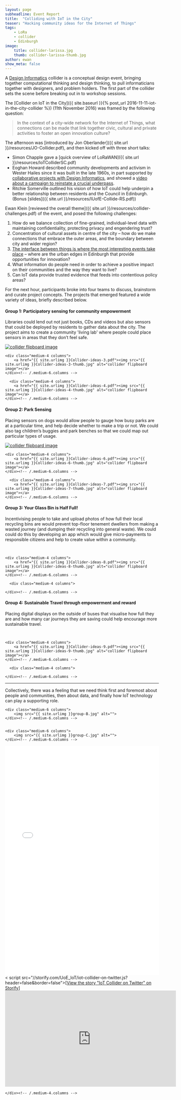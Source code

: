 ```yaml
---
layout: page
subheadline: Event Report
title:  "Colliding with IoT in the City"
teaser: "Hacking community ideas for the Internet of Things"
tags:
    - LoRa
    - collider
    - Edinburgh
image:
    title: collider-larissa.jpg
    thumb: collider-larissa-thumb.jpg
author: ewan
show_meta: false
---
```


A [Design Informatics](http://www.designinformatics.org) collider is a conceptual design event, bringing together computational thinking and design thinking, to pull informaticians together with designers, and problem holders. The first part of the collider sets the scene before breaking out in to workshop sessions. 

The [Collider on IoT in the City]({{ site.baseurl }}{% post_url 2016-11-11-iot-in-the-city-collider %}) (11th November 2016) was framed by the following question:

> In the context of a city-wide network for the Internet of Things, what connections can be made that link together civic, cultural and private activities to foster an open innovation culture?

The afternoon was [introduced by Jon Oberlander]({{ site.url }}/resources/JO-Collider.pdf), and then kicked off with three short talks:

* Simon Chapple gave a [quick overview of LoRaWAN]({{ site.url }}/resources/IoTColliderSC.pdf)
* Eoghan Howard described community developments and activism in Wester Hailes since it was built in the late 1960s, in part supported by [collaborative projects with Design Informatics](http://www.communityhacking.org), and showed a [video about a campaign to reinstate a crucial underpass](#wh-video).
* Ritchie Somerville outlined his vision of how IoT could help underpin a better relationship between residents and the Council in Edinburgh. (Bonus [slides]({{ site.url }}/resources/IUofE-Collide-RS.pdf))

Ewan Klein [reviewed the overall theme]({{ site.url }}/resources/collider-challenges.pdf) of the event, and posed the following challenges:


<div class="panel">
 <ol>
  <li>How do we balance collection of fine-grained, individual-level data with maintaining confidentiality, protecting privacy and engendering trust?</li>
  <li>Concentration of cultural assets in centre of the city – how do we make connections that embrace the outer areas, and the boundary between city and wider region?</li>
  <li><a href="https://permacultureprinciples.com/principles/_11/">The interface between things is where the most interesting events take place</a> – where are the urban edges in Edinburgh that provide opportunities for innovation?</li>
  <li>What information do people need in order to achieve a positive impact on their communities and the way they want to live?</li>
  <li>Can IoT data provide trusted evidence that feeds into contentious policy areas?</li>
 </ol>
 </div>

For the next hour, participants broke into four teams to discuss, brainstorm and curate project concepts. The projects that emerged featured a wide variety of ideas, briefly described below.

<h4>Group 1: Participatory sensing for community empowerment</h4>

Libraries could lend out not just books, CDs and videos but also sensors that could be deployed by residents to gather data about the city. The project aims to create a community 'living lab' where people could place sensors in areas that they don’t feel safe.
<div class="row b50">
    <div class="medium-4 columns">
        <a href="{{ site.urlimg }}Collider-ideas-2.pdf"><img src="{{ site.urlimg }}Collider-ideas-2-thumb.jpg" alt="collider flipboard image"></a>     
    </div><!-- /.medium-6.columns -->

    <div class="medium-4 columns">
        <a href="{{ site.urlimg }}Collider-ideas-3.pdf"><img src="{{ site.urlimg }}Collider-ideas-3-thumb.jpg" alt="collider flipboard image"></a>
    </div><!-- /.medium-6.columns -->

      <div class="medium-4 columns">
        <a href="{{ site.urlimg }}Collider-ideas-4.pdf"><img src="{{ site.urlimg }}Collider-ideas-4-thumb.jpg" alt="collider flipboard image"></a>
    </div><!-- /.medium-6.columns -->
 </div>

<h4>Group 2: Park Sensing</h4>

Placing sensors on dogs would allow people to gauge how busy parks are at a particular time, and help decide whether to make a trip or not. We could also tag children’s buggies and park benches so that we could map out particular types of usage. 
<div class="row b50">
    <div class="medium-4 columns">
        <a href="{{ site.urlimg }}Collider-ideas-5.pdf"><img src="{{ site.urlimg }}Collider-ideas-5-thumb.jpg" alt="collider flipboard image"></a>     
    </div><!-- /.medium-6.columns -->

    <div class="medium-4 columns">
        <a href="{{ site.urlimg }}Collider-ideas-6.pdf"><img src="{{ site.urlimg }}Collider-ideas-6-thumb.jpg" alt="collider flipboard image"></a>
    </div><!-- /.medium-6.columns -->

      <div class="medium-4 columns">
        <a href="{{ site.urlimg }}Collider-ideas-7.pdf"><img src="{{ site.urlimg }}Collider-ideas-7-thumb.jpg" alt="collider flipboard image"></a>
    </div><!-- /.medium-6.columns -->
 </div>


<h4>Group 3: Your Glass Bin is Half Full!</h4>

Incentivising people to take and upload photos of how full their local recycling bins are would prevent top-floor tenement dwellers from making a wasted journey (and dumping their recycling into general waste). We could could do this by developing an app which would give micro-payments to responsible citizens and help to create value within a community.

<div class="row b50">
    <div class="medium-4 columns">
            &nbsp;
    </div><!-- /.medium-6.columns -->

    <div class="medium-4 columns">
        <a href="{{ site.urlimg }}Collider-ideas-8.pdf"><img src="{{ site.urlimg }}Collider-ideas-8-thumb.jpg" alt="collider flipboard image"></a>
    </div><!-- /.medium-6.columns -->

      <div class="medium-4 columns">
        
    </div><!-- /.medium-6.columns -->
 </div>


<h4>Group 4: Sustainable Travel through empowerment and reward</h4>

Placing digital displays on the outside of buses that visualise how full they are and how many car journeys they are saving could help encourage more sustainable travel.
<div class="row b50">
    <div class="medium-4 columns">
            &nbsp;
    </div><!-- /.medium-6.columns -->

    <div class="medium-4 columns">
        <a href="{{ site.urlimg }}Collider-ideas-9.pdf"><img src="{{ site.urlimg }}Collider-ideas-9-thumb.jpg" alt="collider flipboard image"></a>
    </div><!-- /.medium-6.columns -->

      <div class="medium-4 columns">
        
    </div><!-- /.medium-6.columns -->
 </div>
<hr/>

<div class="t40">
Collectively, there was a feeling that we need think first and foremost about people and communities, then about data, and finally how IoT technology can play a supporting role.
</div>

<div class="row t30">
    <div class="medium-6 columns">
        <img src="{{ site.urlimg }}group-A.jpg" alt="">       
    </div><!-- /.medium-6.columns -->

    <div class="medium-6 columns">
        <img src="{{ site.urlimg }}group-B.jpg" alt="">
    </div><!-- /.medium-6.columns -->
 </div>
 <div class="row t30">
    <div class="medium-6 columns">
        <img src="{{ site.urlimg }}group-D.jpg" alt="">       
    </div><!-- /.medium-6.columns -->

    <div class="medium-6 columns">
        <img src="{{ site.urlimg }}group-C.jpg" alt="">
    </div><!-- /.medium-6.columns -->
  
 </div>


<div class="flex-video">
<iframe src="//storify.com/UoE_IoT/iot-collider-on-twitter/embed?header=false&border=false" width="100%" height="750" frameborder="no" allowtransparency="true">	
</iframe><
script src="//storify.com/UoE_IoT/iot-collider-on-twitter.js?header=false&border=false"></script><noscript>[<a href="//storify.com/UoE_IoT/iot-collider-on-twitter" target="_blank">View the story "IoT Collider on Twitter" on Storify</a>]</noscript>
</div>

<div class="flex-video">
<a name="wh-video"></a>
  <iframe width="560" height="315" src="https://www.youtube.com/embed/wqLOQp88VzU" frameborder="0" allowfullscreen></iframe>
</div>

<div class="medium-4 columns medium-pull-8">
		
	</div><!-- /.medium-4.columns -->

